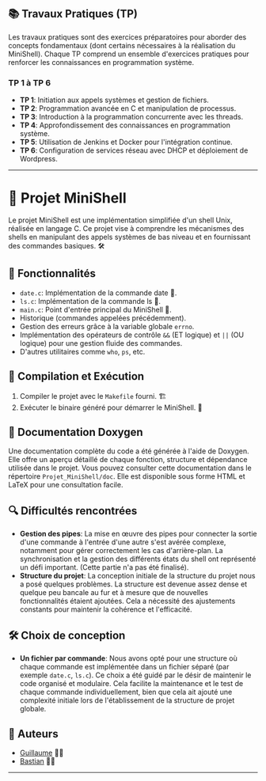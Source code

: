 ## 📚 Travaux Pratiques (TP)

Les travaux pratiques sont des exercices préparatoires pour aborder des concepts fondamentaux (dont certains nécessaires à la réalisation du MiniShell). Chaque TP comprend un ensemble d'exercices pratiques pour renforcer les connaissances en programmation système.

### TP 1 à TP 6

- **TP 1**: Initiation aux appels systèmes et gestion de fichiers.
- **TP 2**: Programmation avancée en C et manipulation de processus.
- **TP 3**: Introduction à la programmation concurrente avec les threads.
- **TP 4**: Approfondissement des connaissances en programmation système.
- **TP 5**: Utilisation de Jenkins et Docker pour l'intégration continue.
- **TP 6**: Configuration de services réseau avec DHCP et déploiement de Wordpress.

---

# 🐚 Projet MiniShell

Le projet MiniShell est une implémentation simplifiée d'un shell Unix, réalisée en langage C. Ce projet vise à comprendre les mécanismes des shells en manipulant des appels systèmes de bas niveau et en fournissant des commandes basiques. 🛠️

## 🌟 Fonctionnalités

- `date.c`: Implémentation de la commande date 📅.
- `ls.c`: Implémentation de la commande ls 📂.
- `main.c`: Point d'entrée principal du MiniShell 🔑.
- Historique (commandes appelées précédemment).
- Gestion des erreurs grâce à la variable globale `errno`.
- Implémentation des opérateurs de contrôle `&&` (ET logique) et `||` (OU logique) pour une gestion fluide des commandes.
- D'autres utilitaires comme `who`, `ps`, etc.

## 🔧 Compilation et Exécution

1. Compiler le projet avec le `Makefile` fourni. 🏗️
2. Exécuter le binaire généré pour démarrer le MiniShell. 🚀

## 📄 Documentation Doxygen

Une documentation complète du code a été générée à l'aide de Doxygen. Elle offre un aperçu détaillé de chaque fonction, structure et dépendance utilisée dans le projet. Vous pouvez consulter cette documentation dans le répertoire `Projet_MiniShell/doc`. Elle est disponible sous forme HTML et LaTeX pour une consultation facile.

## 🔍 Difficultés rencontrées

- **Gestion des pipes**: La mise en œuvre des pipes pour connecter la sortie d'une commande à l'entrée d'une autre s'est avérée complexe, notamment pour gérer correctement les cas d'arrière-plan. La synchronisation et la gestion des différents états du shell ont représenté un défi important. (Cette partie n'a pas été finalisé).
- **Structure du projet**: La conception initiale de la structure du projet nous a posé quelques problèmes. La structure est devenue assez dense et quelque peu bancale au fur et à mesure que de nouvelles fonctionnalités étaient ajoutées. Cela a nécessité des ajustements constants pour maintenir la cohérence et l'efficacité.

## 🛠️ Choix de conception

- **Un fichier par commande**: Nous avons opté pour une structure où chaque commande est implémentée dans un fichier séparé (par exemple `date.c`, `ls.c`). Ce choix a été guidé par le désir de maintenir le code organisé et modulaire. Cela facilite la maintenance et le test de chaque commande individuellement, bien que cela ait ajouté une complexité initiale lors de l'établissement de la structure de projet globale.

## 👥 Auteurs

- [Guillaume](https://github.com/guillaume356) 👨‍💻
- [Bastian](https://github.com/bastianfbr) 👨‍💻

---
